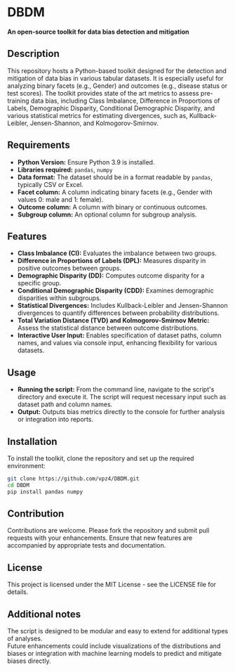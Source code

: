 # DBDM
**An open-source toolkit for data bias detection and mitigation**

## Description
This repository hosts a Python-based toolkit designed for the detection and mitigation of data bias in various tabular datasets. It is especially useful for analyzing binary facets (e.g., Gender) and outcomes (e.g., disease status or test scores). The toolkit provides state of the art metrics to assess pre-training data bias, including Class Imbalance, Difference in Proportions of Labels, Demographic Disparity, Conditional Demographic Disparity, and various statistical metrics for estimating divergences, such as, Kullback-Leibler, Jensen-Shannon, and Kolmogorov-Smirnov.

## Requirements
- **Python Version:** Ensure Python 3.9 is installed.
- **Libraries required:** `pandas`, `numpy`
- **Data format:** The dataset should be in a format readable by `pandas`, typically CSV or Excel.
- **Facet column:** A column indicating binary facets (e.g., Gender with values 0: male and 1: female).
- **Outcome column:** A column with binary or continuous outcomes.
- **Subgroup column:** An optional column for subgroup analysis.

## Features
- **Class Imbalance (CI):** Evaluates the imbalance between two groups.
- **Difference in Proportions of Labels (DPL):** Measures disparity in positive outcomes between groups.
- **Demographic Disparity (DD):** Computes outcome disparity for a specific group.
- **Conditional Demographic Disparity (CDD):** Examines demographic disparities within subgroups.
- **Statistical Divergences:** Includes Kullback-Leibler and Jensen-Shannon divergences to quantify differences between probability distributions.
- **Total Variation Distance (TVD) and Kolmogorov-Smirnov Metric:** Assess the statistical distance between outcome distributions.
- **Interactive User Input:** Enables specification of dataset paths, column names, and values via console input, enhancing flexibility for various datasets.

## Usage
- **Running the script:** From the command line, navigate to the script's directory and execute it. The script will request necessary input such as dataset path and column names.
- **Output:** Outputs bias metrics directly to the console for further analysis or integration into reports.

## Installation
To install the toolkit, clone the repository and set up the required environment:

```bash
git clone https://github.com/vpz4/DBDM.git
cd DBDM
pip install pandas numpy
```

## Contribution
Contributions are welcome. Please fork the repository and submit pull requests with your enhancements. Ensure that new features are accompanied by appropriate tests and documentation.

## License
This project is licensed under the MIT License - see the LICENSE file for details.<br />

## Additional notes
The script is designed to be modular and easy to extend for additional types of analyses.<br />
Future enhancements could include visualizations of the distributions and biases or integration with machine learning models to predict and mitigate biases directly.<br />
